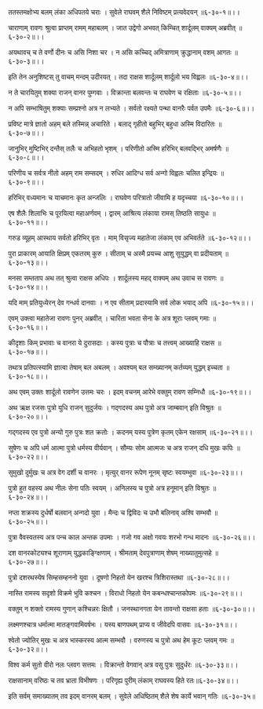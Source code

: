 ततस्तमक्षोभ्य बलम् लंका अधिपतये चराः ।
सुवेले राघवम् शैले निविष्टम् प्रत्यवेदयन् ॥६-३०-१॥।।

चाराणाम् रावणः श्रुत्वा प्राप्तम् रामम् महाबलम् ।
जात उद्वेगो अभवत् किम्चित् शार्दूलम् वाक्यम् अब्रवीत् ॥६-३०-२॥।।

अयथावच् च ते वर्णो दीनः च असि निशा चर ।
न असि कच्चिद् अमित्राणाम् क्रुद्धानाम् वशम् आगतः ॥६-३०-३॥।।

इति तेन अनुशिष्टस् तु वाचम् मन्दम् उदीरयत् ।
तदा राक्षस शार्दूलम् शार्दूलो भय विह्वलः ॥६-३०-४॥।।

न ते चारयितुम् शक्या राजन् वानर पुम्गवाः ।
विक्रान्ता बलवन्तः च राघवेण च रक्षिताः ॥६-३०-५॥।।

न अपि सम्भाषितुम् शक्याः सम्प्रश्नो अत्र न लभ्यते ।
सर्वतो रक्ष्यते पन्था वानरैः पर्वत उपमैः ॥६-३०-६॥।।

प्रविष्ट मात्रे ज्ञातो अहम् बले तस्मिन्न् अचारिते ।
बलाद् गृहीतो बहुभिर् बहुधा अस्मि विदारितः ॥६-३०-७॥।।

जानुभिर् मुष्टिभिर् दन्तैस् तलैः च अभिहतो भृशम् ।
परिणीतो अस्मि हरिभिर् बलवद्भिर् अमर्षणैः ॥६-३०-८॥।।

परिणीय च सर्वत्र नीतो अहम् राम सम्सदम् ।
रुधिर आदिग्ध सर्व अन्गो विह्वलः चलित इन्द्रियः ॥६-३०-९॥।।

हरिभिर् वध्यमानः च याचमानः कृत अन्जलिः ।
राघवेण परित्रातो जीवामि ह यदृच्चया ॥६-३०-१०॥।।

एष शैलैः शिलाभिः च पूरयित्वा महाअर्णवम् ।
द्वारम् आश्रित्य लंकाया रामस् तिष्ठति सायुधः ॥६-३०-११॥।।

गरुड व्यूहम् आस्थाय सर्वतो हरिभिर् वृतः ।
माम् विसृज्य महातेजा लंकाम् एव अभिवर्तते ॥६-३०-१२॥।।

पुरा प्राकारम् आयाति क्षिप्रम् एकतरम् कुरु ।
सीताम् च अस्मै प्रयच्च आशु सुयुद्धम् वा प्रदीयताम् ॥६-३०-१३॥।।

मनसा सम्तताप अथ तत् श्रुत्वा राक्षस अधिपः ।
शार्दूलस्य महद् वाक्यम् अथ उवाच स रावणः ॥६-३०-१४॥।।

यदि माम् प्रतियुध्येरन् देव गन्धर्व दानवाः ।
न एव सीताम् प्रदास्यामि सर्व लोक भयाद् अपि ॥६-३०-१५॥।।

एवम् उक्त्वा महातेजा रावणः पुनर् अब्रवीत् ।
चारिता भवता सेना के अत्र शूराः प्लवम् गमाः ॥६-३०-१६॥।।

कीदृशाः किम् प्रभावाः च वानरा ये दुरासदाः ।
कस्य पुत्राः च पौत्राः च तत्त्वम् आख्याहि राक्षस ॥६-३०-१७॥।।

तथात्र प्रतिपत्स्यामि ज्ञात्वा तेषाम् बल अबलम् ।
अवश्यम् बल सम्ख्यानम् कर्तव्यम् युद्धम् इच्चता ॥६-३०-१८॥।।

अथ एवम् उक्तः शार्दूलो रावणेन उत्तमः चरः ।
इदम् वचनम् आरेभे वक्तुम् रावण सम्निधौ ॥६-३०-१९॥।।

अथ ऋक्ष रजसः पुत्रो युधि राजन् सुदुर्जयः ।
गद्गदस्य अथ पुत्रो अत्र जाम्बवान् इति विश्रुतः ॥६-३०-२०॥।।

गद्गदस्य एव पुत्रो अन्यो गुरु पुत्रः शत क्रतोः ।
कदनम् यस्य पुत्रेण कृतम् एकेन रक्षसाम् ॥६-३०-२१॥।।

सुषेणः च अपि धर्म आत्मा पुत्रो धर्मस्य वीर्यवान् ।
सौम्यः सोम आत्मजः च अत्र राजन् दधि मुखः कपिः ॥६-३०-२२॥।।

सुमुखो दुर्मुखः च अत्र वेग दर्शी च वानरः ।
मृत्युर् वानर रूपेण नूनम् सृष्टः स्वयम्भुवा ॥६-३०-२३॥।।

पुत्रो हुत वहस्य अथ नीलः सेना पतिः स्वयम् ।
अनिलस्य च पुत्रो अत्र हनूमान् इति विश्रुतः ॥६-३०-२४॥।।

नप्ता शक्रस्य दुर्धर्षो बलवान् अन्गदो युवा ।
मैन्दः च द्विविदः च उभौ बलिनाव् अश्वि सम्भवौ ॥६-३०-२५॥।।

पुत्रा वैवस्वतस्य अत्र पन्च काल अन्तक उपमाः ।
गजो गव अक्षो गवयः शरभो गन्ध मादनः ॥६-३०-२६॥।।

दश वानरकोट्यश्च शूराणाम् युद्धकाङ्ग्क्षिणाम् ।
श्रीमताम् देवपुत्राणाम् शेषम् नाख्यातुमुत्सहे ॥६-३०-२७॥।।

पुत्रो दशरथस्येष सिम्हसम्हननो युवा ।
दूषणो निहतो येन खरश्च त्रिशिरास्तथा ॥६-३०-२८॥।।

नास्ति रामस्य सदृशो विक्रमे भुवि कश्चन ।
विराधो निहतो येन कबन्धश्चान्तकोपमः ॥६-३०-२९॥।।

वक्तुम् न शक्तो रामस्य गुणान् कश्चिन्नरः क्षितौ ।
जनस्थानगता येन तावन्तो राक्षसा हताः ॥६-३०-३०॥।।

लक्ष्मणश्चात्र धर्मात्मा मातङ्गवामिवर्षभः ।
यस्य बाणपथम् प्राप्य व जीवेदपि वासवः ॥६-३०-३१॥।।

श्वेतो ज्योतिर् मुखः च अत्र भास्करस्य आत्म सम्भवौ ।
वरुणस्य च पुत्रो अथ हेम कूटः प्लवम् गमः ॥६-३०-३२॥।।

विश्व कर्म सुतो वीरो नलः प्लवग सत्तमः ।
विक्रान्तो वेगवान् अत्र वसु पुत्रः सुदुर्धरः ॥६-३०-३३॥।।

राक्षसानाम् वरिष्ठः च तव भ्राता विभीषणः ।
परिगृह्य पुरीम् लंकाम् राघवस्य हिते रतः॥६-३०-३४॥।।

इति सर्वम् समाख्यातम् तव इदम् वानरम् बलम् ।
सुवेले अधिष्ठितम् शैले शेष कार्ये भवान् गतिः ॥६-३०-३५॥

